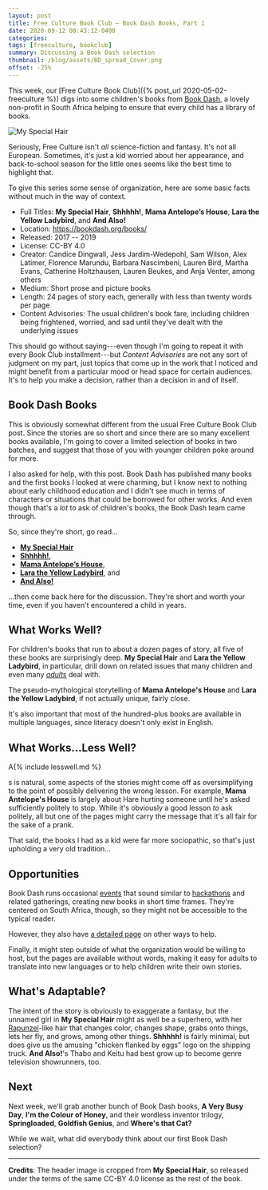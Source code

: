 ```yaml
---
layout: post
title: Free Culture Book Club — Book Dash Books, Part 1
date: 2020-09-12 08:43:12-0400
categories:
tags: [freeculture, bookclub]
summary: Discussing a Book Dash selection
thumbnail: /blog/assets/BD_spread_Cover.png
offset: -25%
---
```


This week, our [Free Culture Book Club]({% post_url 2020-05-02-freeculture %}) digs into some children's books from [Book Dash](https://bookdash.org/), a lovely non-profit in South Africa helping to ensure that every child has a library of books.

![My Special Hair](/blog/assets/BD_spread_Cover.png "My Special Hair's Cover")

Seriously, Free Culture isn't *all* science-fiction and fantasy.  It's not all European.  Sometimes, it's just a kid worried about her appearance, and back-to-school season for the little ones seems like the best time to highlight that.

To give this series some sense of organization, here are some basic facts without much in the way of context.

 * Full Titles:  **My Special Hair**, **Shhhhh!**, **Mama Antelope’s House**, **Lara the Yellow Ladybird**, and **And Also!**
 * Location:  <https://bookdash.org/books/>
 * Released:  2017 -- 2019
 * License:  CC-BY 4.0
 * Creator:  Candice Dingwall, Jess Jardim-Wedepohl, Sam Wilson, Alex Latimer, Florence Marundu, Barbara Nascimbeni, Lauren Bird, Martha Evans, Catherine Holtzhausen, Lauren Beukes, and Anja Venter, among others
 * Medium:  Short prose and picture books
 * Length:  24 pages of story each, generally with less than twenty words per page
 * Content Advisories:  The usual children's book fare, including children being frightened, worried, and sad until they've dealt with the underlying issues

This should go without saying---even though I'm going to repeat it with every Book Club installment---but *Content Advisories* are not any sort of judgment on my part, just topics that come up in the work that I noticed and might benefit from a particular mood or head space for certain audiences.  It's to help you make a decision, rather than a decision in and of itself.

## Book Dash Books

This is obviously somewhat different from the usual Free Culture Book Club post.  Since the stories are so short and since there are so many excellent books available, I'm going to cover a limited selection of books in two batches, and suggest that those of you with younger children poke around for more.

I also asked for help, with this post.  Book Dash has published many books and the first books I looked at were charming, but I know next to nothing about early childhood education and I didn't see much in terms of characters or situations that could be borrowed for other works.  And even though that's a *lot* to ask of children's books, the Book Dash team came through.

So, since they're short, go read...

 * [**My Special Hair**](https://bookdash.org/books/special-hair-renate-van-rensburg-jess-jardim-wedepohl-candice-dingwall/)
 * [**Shhhhh!**](https://bookdash.org/books/shhhhh-by-alex-latimer-anita-van-der-merwe-sam-wilson/),
 * [**Mama Antelope’s House**](https://bookdash.org/books/mama-antelopes-house/),
 * [**Lara the Yellow Ladybird**](https://bookdash.org/books/yellow-ladybird-martha-evans-catherine-holtzhausen-nadene-kriel/), and
 * [**And Also!**](https://bookdash.org/books/also-anja-venter-nkosingiphile-mazibuko-lauren-beukes/)

...then come back here for the discussion.  They're short and worth your time, even if you haven't encountered a child in years.

## What Works Well?

For children's books that run to about a dozen pages of story, all five of these books are surprisingly deep.  **My Special Hair** and **Lara the Yellow Ladybird**, in particular, drill down on related issues that many children and even many [*adults*](https://www.futurity.org/natural-hair-black-women-jobs-2424922/) deal with.

The pseudo-mythological storytelling of **Mama Antelope's House** and **Lara the Yellow Ladybird**, if not actually unique, fairly close.

It's also important that most of the hundred-plus books are available in multiple languages, since literacy doesn't only exist in English.

## What Works...Less Well?

A{% include lesswell.md %}

s is natural, some aspects of the stories might come off as oversimplifying to the point of possibly delivering the wrong lesson.  For example, **Mama Antelope's House** is largely about Hare hurting someone until he's asked sufficiently politely to stop.  While it's obviously a good lesson *to* ask politely, all but one of the pages might carry the message that it's all fair for the sake of a prank.

That said, the books I had as a kid were far more sociopathic, so that's just upholding a very old tradition...

## Opportunities

Book Dash runs occasional [events](https://bookdash.org/book-dash-events) that sound similar to [hackathons](https://en.wikipedia.org/wiki/Hackathon) and related gatherings, creating new books in short time frames.  They're centered on South Africa, though, so they might not be accessible to the typical reader.

However, they also have [a detailed page](https://bookdash.org/what-we-do/get-involved/) on other ways to help.

Finally, it might step outside of what the organization would be willing to host, but the pages are available without words, making it easy for adults to translate into new languages or to help children write their own stories.

## What's Adaptable?

The intent of the story is obviously to exaggerate a fantasy, but the unnamed girl in **My Special Hair** might as well be a superhero, with her [Rapunzel](https://en.wikipedia.org/wiki/Rapunzel)-like hair that changes color, changes shape, grabs onto things, lets her fly, and grows, among other things.  **Shhhhh!** is fairly minimal, but does give us the amusing "chicken flanked by eggs" logo on the shipping truck.  **And Also!**'s Thabo and Keitu had best grow up to become genre television showrunners, too.

## Next

Next week, we'll grab another bunch of Book Dash books, **A Very Busy Day**, **I'm the Colour of Honey**, and their wordless inventor trilogy, **Springloaded**, **Goldfish Genius**, and **Where's that Cat?**

While we wait, what did everybody think about our first Book Dash selection?

* * *

**Credits**:  The header image is cropped from **My Special Hair**, so released under the terms of the same CC-BY 4.0 license as the rest of the book.

